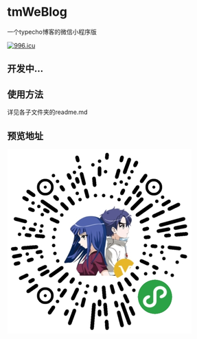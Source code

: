 # tmWeBlog
一个typecho博客的微信小程序版


<a href="https://996.icu"><img src="https://img.shields.io/badge/link-996.icu-red.svg" alt="996.icu" /></a>

## 开发中...

## 使用方法
详见各子文件夹的readme.md
## 预览地址
![index](./png/preview.PNG)
